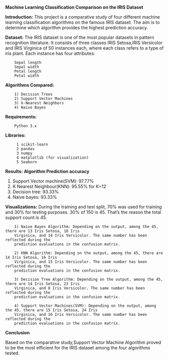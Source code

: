 **Machine Learning Classification Comparison on the IRIS Dataset**

**Introduction:**
This project is a comparative study of four different machine learning classification algorithms on the famous IRIS dataset. The aim is to determine which algorithm provides the highest prediction accuracy.

**Dataset:**
The IRIS dataset is one of the most popular datasets in pattern recognition literature. It consists of three classes IRIS Setosa,IRIS Versicolor and IRIS Virginica of 50 instances each, where each class refers to a type of iris plant. Each instance has four attributes:

        Sepal length
        Sepal width
        Petal length
        Petal width

**Algorithms Compared:**

        1) Decision Trees
        2) Support Vector Machines
        3) k-Nearest Neighbors
        4) Naive Bayes

**Requirements:**
        
        Python 3.x

****Libraries:****
        
         1 scikit-learn
         2 pandas
         3 numpy
         4 matplotlib (for visualization)
         5 Seaborn

**Results:**
        **Algorithm	                     Prediction accuracy**
1) Support Vector machine(SVM):	             97.77%
2) K Nearest Neighbour(KNN):	             95.55% for K=12
3) Decision tree:	                       93.33%
4) Naive bayes:                               93.33%

**Visualizations:**
        During the training and test split, 70% was used for training and 30% for testing purposes.
        30% of 150 is 45. That’s the reason the total support count is 45.

        1) Naive Bayes Algorithm: Depending on the output, among the 45, there are 13 Iris Setosa, 18 Iris 
        Virginica, and 14 Iris Versicolor. The same number has been reflected during the 
        prediction evaluations in the confusion matrix.
        
        2) KNN Algorithm: Depending on the output, among the 45, there are 14 Iris Setosa, 16 Iris 
        Virginica, and 15 Iris Versicolor. The same number has been reflected during the 
        prediction evaluations in the confusion matrix.
        
        3) Decision Tree Algorithm: Depending on the output, among the 45, there are 14 Iris Setosa, 23 Iris 
        Virginica, and 8 Iris Versicolor. The same number has been reflected during the 
        prediction evaluations in the confusion matrix.
        
        4) Support Vector Machines(SVM): Depending on the output, among the 45, there are 15 Iris Setosa, 24 Iris 
        Virginica, and 16 Iris Versicolor. The same number has been reflected during the 
        prediction evaluations in the confusion matrix.

**Conclusion**

Based on the comparative study,Support Vector Machine Algorithm proved to be the most efficient for the IRIS dataset among the four algorithms tested.


